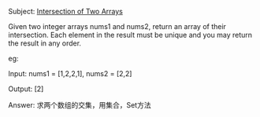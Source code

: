 Subject: [Intersection of Two Arrays](https://leetcode.com/problems/intersection-of-two-arrays/)

Given two integer arrays nums1 and nums2, return an array of their intersection. Each element in the result must be unique and you may return the result in any order.

eg:

Input: nums1 = [1,2,2,1], nums2 = [2,2]

Output: [2]

Answer: 
求两个数组的交集，用集合，Set方法


